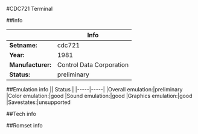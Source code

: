 #CDC721 Terminal

##Info

||Info|
|-----|-----|
|**Setname:**|cdc721
|**Year:**|1981
|**Manufacturer:**|Control Data Corporation
|**Status:**|preliminary

##Emulation info
|| Status |
|-----|-----|
|Overall emulation:|preliminary
|Color emulation:|good
|Sound emulation:|good
|Graphics emulation:|good
|Savestates:|unsupported

##Tech info

##Romset info

<!--- START OF EDITED COMMENT DO NOT TOUCH TEXT ABOVE-->
